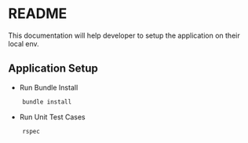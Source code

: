 # README

This documentation will help developer to setup the application on their local env.

## Application Setup

* Run Bundle Install

```sh
	bundle install
```

* Run Unit Test Cases

```sh
	rspec
```
